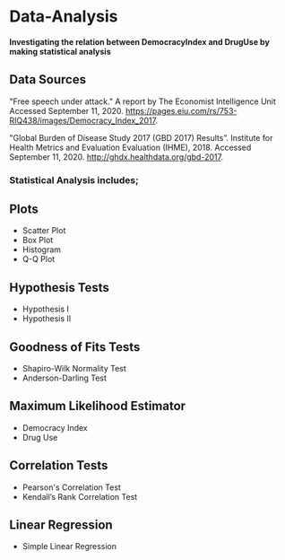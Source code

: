 # Data-Analysis

#### Investigating the relation between DemocracyIndex and DrugUse by making statistical analysis

## Data Sources

"Free speech under attack." A report by The Economist Intelligence Unit Accessed September 11, 2020. https://pages.eiu.com/rs/753-RIQ438/images/Democracy_Index_2017. 

"Global Burden of Disease Study 2017 (GBD 2017) Results”. Institute for Health Metrics and Evaluation Evaluation (IHME), 2018. Accessed September 11, 2020. http://ghdx.healthdata.org/gbd-2017.

### Statistical Analysis includes;

## Plots
- Scatter Plot
- Box Plot 
- Histogram
- Q-Q Plot
## Hypothesis Tests
- Hypothesis I
- Hypothesis II
## Goodness of Fits Tests
- Shapiro-Wilk Normality Test
- Anderson-Darling Test
## Maximum Likelihood Estimator
- Democracy Index
- Drug Use
## Correlation Tests
- Pearson's Correlation Test
- Kendall’s Rank Correlation Test
## Linear Regression
- Simple Linear Regression 

